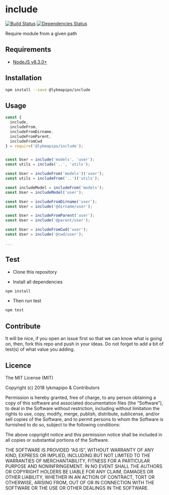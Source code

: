 # include

[![Build Status](https://travis-ci.org/lykmapipo/include.svg?branch=master)](https://travis-ci.org/lykmapipo/include)
[![Dependencies Status](https://david-dm.org/lykmapipo/include.svg?style=flat-square)](https://david-dm.org/lykmapipo/include)

Require module from a given path

## Requirements

- [NodeJS v8.3.0+](https://nodejs.org)

## Installation

```sh
npm install --save @lykmapipo/include
```

## Usage

```js
const {
  include,
  includeFrom,
  includeFromDirname,
  includeFromParent,
  includeFromCwd
} = require('@lykmapipo/include');


const User = include('models', 'user');
const utils = include('..', 'utils');

const User = includeFrom('models')('user');
const utils = includeFrom('..')('utils');

const includeModel = includeFrom('models');
const User = includeModel('user');

const User = includeFromDirname('user');
const User = include('@dirname/user');

const User = includeFromParent('user');
const User = include('@parent/user');

const User = includeFromCwd('user');
const User = include('@cwd/user');

...

```

## Test

- Clone this repository

- Install all dependencies

```sh
npm install
```

- Then run test

```sh
npm test
```

## Contribute

It will be nice, if you open an issue first so that we can know what is going on, then, fork this repo and push in your ideas. Do not forget to add a bit of test(s) of what value you adding.

## Licence

The MIT License (MIT)

Copyright (c) 2018 lykmapipo & Contributors

Permission is hereby granted, free of charge, to any person obtaining a copy of this software and associated documentation files (the “Software”), to deal in the Software without restriction, including without limitation the rights to use, copy, modify, merge, publish, distribute, sublicense, and/or sell copies of the Software, and to permit persons to whom the Software is furnished to do so, subject to the following conditions:

The above copyright notice and this permission notice shall be included in all copies or substantial portions of the Software.

THE SOFTWARE IS PROVIDED “AS IS”, WITHOUT WARRANTY OF ANY KIND, EXPRESS OR IMPLIED, INCLUDING BUT NOT LIMITED TO THE WARRANTIES OF MERCHANTABILITY, FITNESS FOR A PARTICULAR PURPOSE AND NONINFRINGEMENT. IN NO EVENT SHALL THE AUTHORS OR COPYRIGHT HOLDERS BE LIABLE FOR ANY CLAIM, DAMAGES OR OTHER LIABILITY, WHETHER IN AN ACTION OF CONTRACT, TORT OR OTHERWISE, ARISING FROM, OUT OF OR IN CONNECTION WITH THE SOFTWARE OR THE USE OR OTHER DEALINGS IN THE SOFTWARE.
